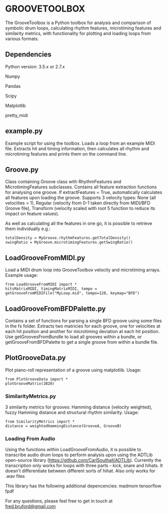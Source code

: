 # GROOVETOOLBOX

The GrooveToolbox is a Python toolbox for analysis and comparison of symbolic drum loops, calculating rhythm features, microtiming features and similarity metrics, with functionality for plotting and loading loops from various formats.

## Dependencies

Python version: 3.5.x or 2.7.x

Numpy

Pandas

Scipy

Matplotlib

pretty_midi

## example.py
Example script for using the toolbox. Loads a loop from an example MIDI file. Extracts hit and timing information, then calculates all rhythm and microtiming features and prints them on the command line.

## Groove.py
Class containing Groove class with RhythmFeatures and MicrotimingFeatures subclasses. Contains all feature extraction functions for analysing one groove. If extractFeatures = True, automatically calculates all features upon loading the groove. Supports 3 velocity types: None (all velocities = 1), Regular (velocity from 0-1 taken directly from MIDI/BFD Groove file), Transform (velocity scaled with root 5 function to reduce its impact on feature values).

As well as calculating all the features in one go, it is possible to retrieve them individually e.g.:

```
totalDensity = MyGroove.rhythmFeatures.getTotalDensity()
swingRatio = MyGroove.microtimingFeatures.getSwingRatio()
```

## LoadGrooveFromMIDI.py
Load a MIDI drum loop into GrooveToolbox velocity and microtiming arrays. Example usage:
```
from LoadGrooveFromMIDI import *
hitsMatrixMIDI, timingMatrixMIDI, tempo = getGrooveFromMIDIFile("MyLoop.mid", tempo=120, keymap="BFD")
```

## LoadGrooveFromBFDPalette.py
Contains a set of functions for parsing a single BFD groove using some files in the fx folder. Extracts two matricies for each groove, one for velocities at each hit position and another for microtiming deviation at each hit position. Use getGroovesFromBundle to load all grooves within a bundle, or getGrooveFromBFDPalette to get a single groove from within a bundle file.

## PlotGrooveData.py
Plot piano-roll representation of a groove using matplotlib. Usage:
```
from PlotGrooveData import *
plotGrooveMatrix(JB20)
```
### SimilarityMetrics.py
3 similarity metrics for grooves: Hamming distance (velocity weighted), fuzzy Hamming distance and structural rhythm similarity. Usage:
```
from SimilarityMetrics import *
distance = weightedHammingDistance(GrooveA, GrooveB)
```
### Loading From Audio
Using the functions within LoadGrooveFromAudio, it is possible to transcribe audio drum loops to perform analysis upon using the ADTLib open-source library (https://github.com/CarlSouthall/ADTLib). Currently the transcription only works for loops with three parts - kick, snare and hihats. It doesn't differentiate between different sorts of hihat. Also only works for .wav files

This library has the following additional depencencies:
madmom
tensorflow
fpdf

For any questions, please feel free to get in touch at fred.bruford@gmail.com

